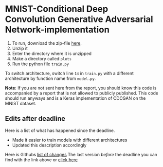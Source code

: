 # MNIST-Conditional Deep Convolution Generative Adversarial Network-implementation
1. To run, download the zip-file [here](https://github.com/Strauman/FYS-3810-ProjectCode/archive/master.zip).
2. Unzip it
3. Enter the directory where it is unzipped
4. Make a directory called `plots`
5. Run the python file `train.py`

To switch architecture, switch line `14` in `train.py` with a different architecture by function name from `model.py`.


**Note:** If you are not sent here from the report, you should know this code is accompanied by a report that is not allowed to publicly published. This code should run anyways and is a Keras implementation of CDCGAN on the MNIST dataset.

## Edits after deadline
Here is a list of what has happened since the deadline.
- Made it easier to train models with different architectures
- Updated this description accordingly

Here is Githubs [list of changes](https://github.com/Strauman/FYS-3810-ProjectCode/commits/master)
The last version _before_ the deadline you can find with the link above or [click here](https://github.com/Strauman/FYS-3810-ProjectCode/tree/before_deadline)
